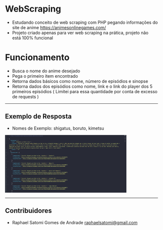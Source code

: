 # WebScraping
- Estudando conceito de web scraping com PHP pegando informações do site de anime https://animesonlinegames.com/
- Projeto criado apenas para ver web scraping na prática, projeto não está 100% funcional

# Funcionamento
- Busca o nome do anime desejado
- Pega o primeiro item encontrado
- Retorna dados básicos como nome, número de episódios e sinopse
- Retorna dados dos episódios como nome, link e o link do player dos 5 primeiros episódios ( Limitei para essa quantidade por conta de excesso de requests )

--- 

## Exemplo de Resposta
- Nomes de Exemplo: shigatus, boruto, kimetsu

<img src="img/exemplo-resposta.png" width="400" height="190">

---
## Contribuidores

- Raphael Satomi Gomes de Andrade <raphaelsatomi@gmail.com>